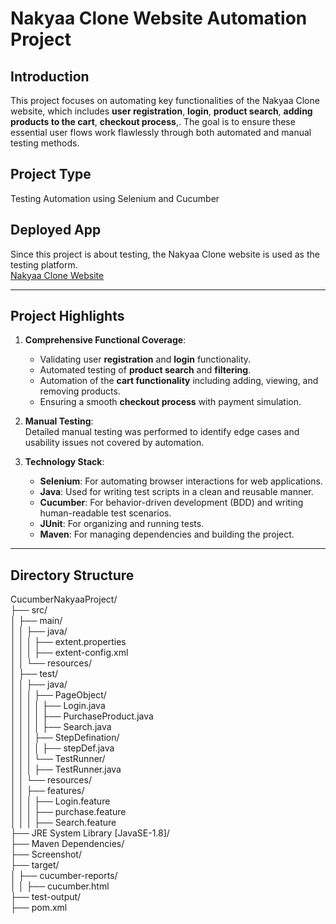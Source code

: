 # Nakyaa Clone Website Automation Project

## **Introduction**  
This project focuses on automating key functionalities of the Nakyaa Clone website, which includes **user registration**, **login**, **product search**, **adding products to the cart**, **checkout process**,. The goal is to ensure these essential user flows work flawlessly through both automated and manual testing methods.

## **Project Type**  
Testing Automation using Selenium and Cucumber

## **Deployed App**  
Since this project is about testing, the Nakyaa Clone website is used as the testing platform.  
[Nakyaa Clone Website](https://sweet-donut-1ca8e9.netlify.app/)

---

## **Project Highlights**  

1. **Comprehensive Functional Coverage**:  
   - Validating user **registration** and **login** functionality.  
   - Automated testing of **product search** and **filtering**.  
   - Automation of the **cart functionality** including adding, viewing, and removing products.  
   - Ensuring a smooth **checkout process** with payment simulation.  
  
2. **Manual Testing**:  
   Detailed manual testing was performed to identify edge cases and usability issues not covered by automation.

3. **Technology Stack**:  
   - **Selenium**: For automating browser interactions for web applications.  
   - **Java**: Used for writing test scripts in a clean and reusable manner.  
   - **Cucumber**: For behavior-driven development (BDD) and writing human-readable test scenarios.  
   - **JUnit**: For organizing and running tests.  
   - **Maven**: For managing dependencies and building the project.  

---

## **Directory Structure**  
CucumberNakyaaProject/  
├── src/  
│   ├── main/  
│   │   ├── java/  
│   │   │   ├── extent.properties  
│   │   │   ├── extent-config.xml  
│   │   └── resources/  
│   ├── test/  
│   │   ├── java/  
│   │   │   ├── PageObject/  
│   │   │   │   ├── Login.java  
│   │   │   │   ├── PurchaseProduct.java  
│   │   │   │   ├── Search.java  
│   │   │   ├── StepDefination/  
│   │   │   │   ├── stepDef.java  
│   │   │   └── TestRunner/  
│   │   │       ├── TestRunner.java  
│   │   └── resources/  
│   │       ├── features/  
│   │       │   ├── Login.feature  
│   │       │   ├── purchase.feature  
│   │       │   ├── Search.feature  
├── JRE System Library [JavaSE-1.8]/  
├── Maven Dependencies/  
├── Screenshot/  
├── target/  
│   ├── cucumber-reports/  
│   │   ├── cucumber.html  
├── test-output/  
├── pom.xml  
